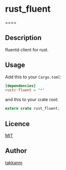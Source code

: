 # rust_fluent
====

## Description

fluentd client for rust.

## Usage

Add this to your `Cargo.toml`:

```toml
[dependencies]
rustc-fluent = "*"
```

and this to your crate root:

```rust
extern crate rust_fluent;
```

## Licence

[MIT](https://github.com/tcnksm/tool/blob/master/LICENCE)

## Author

[takkanm](https://github.com/takkanm)
